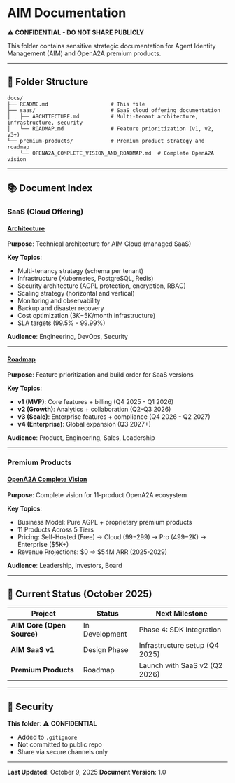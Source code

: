 # AIM Documentation

**⚠️ CONFIDENTIAL - DO NOT SHARE PUBLICLY**

This folder contains sensitive strategic documentation for Agent Identity Management (AIM) and OpenA2A premium products.

---

## 📁 Folder Structure

```
docs/
├── README.md                    # This file
├── saas/                        # SaaS cloud offering documentation
│   ├── ARCHITECTURE.md          # Multi-tenant architecture, infrastructure, security
│   └── ROADMAP.md               # Feature prioritization (v1, v2, v3+)
└── premium-products/            # Premium product strategy and roadmap
    └── OPENA2A_COMPLETE_VISION_AND_ROADMAP.md  # Complete OpenA2A vision
```

---

## 📚 Document Index

### SaaS (Cloud Offering)

#### [Architecture](./saas/ARCHITECTURE.md)
**Purpose**: Technical architecture for AIM Cloud (managed SaaS)

**Key Topics**:
- Multi-tenancy strategy (schema per tenant)
- Infrastructure (Kubernetes, PostgreSQL, Redis)
- Security architecture (AGPL protection, encryption, RBAC)
- Scaling strategy (horizontal and vertical)
- Monitoring and observability
- Backup and disaster recovery
- Cost optimization ($3K-$5K/month infrastructure)
- SLA targets (99.5% - 99.99%)

**Audience**: Engineering, DevOps, Security

---

#### [Roadmap](./saas/ROADMAP.md)
**Purpose**: Feature prioritization and build order for SaaS versions

**Key Topics**:
- **v1 (MVP)**: Core features + billing (Q4 2025 - Q1 2026)
- **v2 (Growth)**: Analytics + collaboration (Q2-Q3 2026)
- **v3 (Scale)**: Enterprise features + compliance (Q4 2026 - Q2 2027)
- **v4 (Enterprise)**: Global expansion (Q3 2027+)

**Audience**: Product, Engineering, Sales, Leadership

---

### Premium Products

#### [OpenA2A Complete Vision](./premium-products/OPENA2A_COMPLETE_VISION_AND_ROADMAP.md)
**Purpose**: Complete vision for 11-product OpenA2A ecosystem

**Key Topics**:
- Business Model: Pure AGPL + proprietary premium products
- 11 Products Across 5 Tiers
- Pricing: Self-Hosted (Free) → Cloud ($99-$299) → Pro ($499-$2K) → Enterprise ($5K+)
- Revenue Projections: $0 → $54M ARR (2025-2029)

**Audience**: Leadership, Investors, Board

---

## 🎯 Current Status (October 2025)

| Project | Status | Next Milestone |
|---------|--------|----------------|
| **AIM Core (Open Source)** | In Development | Phase 4: SDK Integration |
| **AIM SaaS v1** | Design Phase | Infrastructure setup (Q4 2025) |
| **Premium Products** | Roadmap | Launch with SaaS v2 (Q2 2026) |

---

## 🔐 Security

**This folder**: ⚠️ **CONFIDENTIAL**
- Added to `.gitignore`
- Not committed to public repo
- Share via secure channels only

---

**Last Updated**: October 9, 2025
**Document Version**: 1.0
